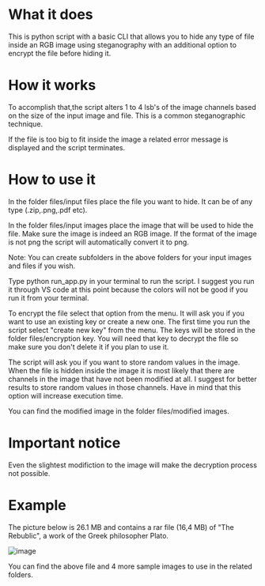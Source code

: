 # What it does
This is python script with a basic CLI that allows you to hide any type of file inside an RGB image using steganography with an additional option to encrypt the file before hiding it. 

# How it works
To accomplish that,the script alters 1 to 4 lsb's of the image channels based on the size of the input image and file. This is a common steganographic technique. 

If the file is too big to fit inside the image a related error message is displayed and the script terminates.   

# How to use it 

In the folder files/input files place the file you want to hide. It can be of any type (.zip,.png,.pdf etc).

In the folder files/input images place the image that will be used to hide the file. Make sure the image is indeed an RGB image. If the format of the image is not png the script will automatically convert it to png. 

Note: You can create subfolders in the above folders for your input images and files if you wish. 

Type python run_app.py in your terminal to run the script. 
I suggest you run it through VS code at this point because the colors will not be good if you run it from your terminal. 

To encrypt the file select that option from the menu. It will ask you if you want to use an existing key or create a new one. The first time you run the script select 
"create new key" from the menu. The keys will be stored in the folder files/encryption key. You will need that key to decrypt the file so make sure you don't delete it if you plan to use it. 

The script will ask you if you want to store random values in the image. When the file is hidden inside the image it is most likely that there are channels in the image that have not been modified at all. I suggest for better results to store random values in those channels. Have in mind that this option will increase execution time. 

You can find the modified image in the folder files/modified images.  

# Important notice 
Even the slightest modifiction to the image will make the decryption process not possible.   

# Example 

The picture below is 26.1 MB and contains a rar file (16,4 MB) of "The Rebublic", a work of the Greek philosopher Plato.  
 
![image](https://user-images.githubusercontent.com/40547620/204315782-1be332ee-3a2c-44ea-8886-82b424e75a76.png) 



You can find the above file and 4 more sample images to use in the related folders.  





